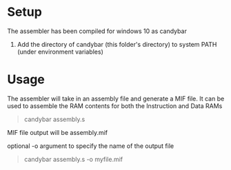 # Setup
The assembler has been compiled for windows 10 as candybar
1. Add the directory of candybar (this folder's directory) to system PATH (under environment variables)

# Usage
The assembler will take in an assembly file and generate a MIF file. It can be used to assemble the RAM contents for both the Instruction and Data RAMs

> candybar assembly.s

MIF file output will be assembly.mif

optional -o argument to specify the name of the output file

> candybar assembly.s -o myfile.mif
